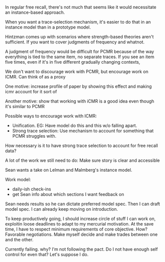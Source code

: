 In regular free recall, there's not much that seems like it would necessitate an instance-based approach.

When you want a trace-selection mechanism, it's easier to do that in an instance model than in a prototype model. 

Hintzman comes up with scenarios where strength-based theories aren't sufficient. If you want to cover judgments of frequency and whatnot.

A judgment of frequency would be difficult for PCMR because of the way everything is tied to the same item, no separate traces. If you see an item five times, even if it's in five different gradually changing contexts, 

We don't want to discourage work with PCMR, but encourage work on ICMR. Can think of as a proxy 

One motive: increase profile of paper by showing this effect and making icmr account for it sort of

Another motive: show that working with iCMR is a good idea even though it's similar to PCMR

Possible ways to encourage work with ICMR:
- Unification. EG: Have model do this and this w/o falling apart.
- Strong trace selection: Use mechanism to account for something that PCMR struggles with.

How necessary is it to have strong trace selection to account for free recall data?

A lot of the work we still need to do:
Make sure story is clear and accessible

Sean wants a take on Lelman and Malmberg's instance model. 

Work model:
- daily-ish check-ins
- get Sean info about which sections I want feedback on

Sean needs results so he can dictate preferred model spec. Then I can draft model spec. I can already keep moving on introduction.

To keep productively going, I should increase circle of stuff I can work on, exploitin loose deadlines to adapt to my mercurial motivation. At the save time, I have to respect minimum requirements of core objective. How? Favorable negotiations. Make myself decide and make trades between one and the other.

Currently failing. why? I'm not following the pact. Do I not have enough self control for even that? Let's suppose I do.